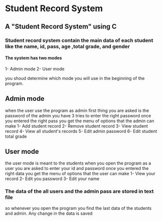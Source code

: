 # Student Record System
## A "Student Record System" using C
### Student record system contain the main data of each student like the name, id, pass, age ,total grade, and gender

#### The system has two modes
1- Admin mode
2- User mode

you shoud determine which mode you will use in the beginning of the program.

##  Admin mode
when the user use the program as admin first thing you are asked is the password of the admin 
you have 3 tries to enter the right password 
once you entered the right pass you get the menu of options that the admin can make
1- Add student record
2- Remove student record 
3- View student record
4- View all student's records
5- Edit admin password
6- Edit student total grade

##  User mode
the user mode is meant to the students 
when you open the program as a user you are asked to enter your id and password
once you entered the right data you get the menu of options that the user can make
1- View your record
2- Edit you password
3- Edit your name

### The data of the all users and the admin pass are stored in text file
so whenever you open the program you find the last data of the students and admin.
Any change in the data is saved 
